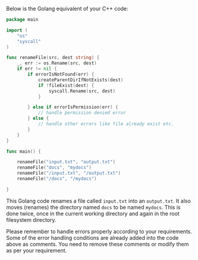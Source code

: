 Below is the Golang equivalent of your C++ code:

```go
package main

import (
	"os"
	"syscall"
)

func renameFile(src, dest string) {
	_, err := os.Rename(src, dest)
	if err != nil {
		if errorIsNotFound(err) {
			createParentDirIfNotExists(dest)
			if !fileExist(dest) {
				syscall.Rename(src, dest)
			}

		} else if errorIsPermission(err) {
			// handle permission denied error
		} else {
			// handle other errors like file already exist etc.
		}
	}
}

func main() {

	renameFile("input.txt", "output.txt")
	renameFile("docs", "mydocs")
	renameFile("/input.txt", "/output.txt")
	renameFile("/docs", "/mydocs")

}
```
This Golang code renames a file called `input.txt` into an `output.txt`. It also moves (renames) the directory named `docs` to be named `mydocs`. This is done twice, once in the current working directory and again in the root filesystem directory.

Please remember to handle errors properly according to your requirements. Some of the error handling conditions are already added into the code above as comments. You need to remove these comments or modify them as per your requirement.
